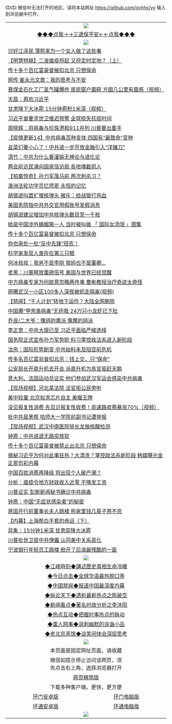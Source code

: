 ↀↀ 微信中无法打开的地区，请将本站网址 https://github.com/gyhhx/yy 输入到浏览器中打开。 

 <table>
  <tr>
    <td colspan="2" align=center><img src="https://github.com/gyhhx/image-upload/blob/master/3t%20(1).jpg"></td>
 </tr>
 <tr><td colspan="2" align="center"><a href="https://img.xdraf.store/?name=ogQuit&key=ygwgqhhegmyfhual&from=yy">◆◆◆点我→→三退保平安←←点我◆◆◆</a></td></tr>
  <tr>
    <td colspan="2" align=center><img src="https://cdn.jsdelivr.net/gh/gyoupiodf/im1/%E7%BD%91%E9%97%A8%E6%96%B0%E9%97%BB1.jpg"></td>
 </tr>
<tr><td colspan="2" align="left"><a href="https://img.xdraf.store/?name=c1168365&key=ygwgqhhegmyfhual&from=yy">讨好江泽民 薄熙来为一个女人做了这些事</a></td></tr>
<tr><td colspan="2" align="left"><a href="https://img.xdraf.store/?name=c1168309&key=ygwgqhhegmyfhual&from=yy">【明慧特稿】二波瘟疫将起 又将定时定地？（上）</a></td></tr>
<tr><td colspan="2" align="left"><a href="https://img.xdraf.store/?name=c1168316&key=ygwgqhhegmyfhual&from=yy">传十多个百亿富豪曾被扣北京 只想保命</a></td></tr>
<tr><td colspan="2" align="left"><a href="https://img.xdraf.store/?name=c1168373&key=ygwgqhhegmyfhual&from=yy">网传 崔永元文章：我的思考与不安</a></td></tr>
<tr><td colspan="2" align="left"><a href="https://img.xdraf.store/?name=c1168323&key=ygwgqhhegmyfhual&from=yy">晋煤金石化工厂氢气罐爆炸  居民窗户震碎  方圆几公里有震感（视频）</a></td></tr>
<tr><td colspan="2" align="left"><a href="https://img.xdraf.store/?name=c1168370&key=ygwgqhhegmyfhual&from=yy">天昌：再劝习近平</a></td></tr>
<tr><td colspan="2" align="left"><a href="https://img.xdraf.store/?name=c1168322&key=ygwgqhhegmyfhual&from=yy">甘肃降下大冰雹 15分钟雹积1米深（视频）</a></td></tr>
<tr><td colspan="2" align="left"><a href="https://img.xdraf.store/?name=c1168357&key=ygwgqhhegmyfhual&from=yy">习近平曾要求世卫推迟预警 全球损失抗疫时间</a></td></tr>
<tr><td colspan="2" align="left"><a href="https://img.xdraf.store/?name=c1168321&key=ygwgqhhegmyfhual&from=yy">周晓辉：将病毒与珍珠港和911并列 川普要出重手</a></td></tr>
<tr><td colspan="2" align="left"><a href="https://img.xdraf.store/?name=c1166082&key=ygwgqhhegmyfhual&from=yy">【疫情更新14】中共病毒百种变体 四国有“最致命”变种</a></td></tr>
<tr><td colspan="2" align="left"><a href="https://img.xdraf.store/?name=c1168535&key=ygwgqhhegmyfhual&from=yy">韭菜们要小心了！中共进一步开放金融引入“洋镰刀”</a></td></tr>
<tr><td colspan="2" align="left"><a href="https://img.xdraf.store/?name=c1168372&key=ygwgqhhegmyfhual&from=yy">清竹：中共为什么要灌输无神论与进化论</a></td></tr>
<tr><td colspan="2" align="left"><a href="https://img.xdraf.store/?name=c1168253&key=ygwgqhhegmyfhual&from=yy">两会前访民涌向国家信访局 各地堵截抓人</a></td></tr>
<tr><td colspan="2" align="left"><a href="https://img.xdraf.store/?name=c1168527&key=ygwgqhhegmyfhual&from=yy">【拍案惊奇】孙力军落马前 两次刺杀习？</a></td></tr>
<tr><td colspan="2" align="left"><a href="https://img.xdraf.store/?name=c1168319&key=ygwgqhhegmyfhual&from=yy">澳洲法轮功学员忆师恩 永恒的记忆</a></td></tr>
<tr><td colspan="2" align="left"><a href="https://img.xdraf.store/?name=c1168302&key=ygwgqhhegmyfhual&from=yy">胡锡进叫嚣扩增核弹头 被斥：给战狼打鸡血</a></td></tr>
<tr><td colspan="2" align="left"><a href="https://img.xdraf.store/?name=c1168393&key=ygwgqhhegmyfhual&from=yy">美国务院指中共外交官用假账号发假消息</a></td></tr>
<tr><td colspan="2" align="left"><a href="https://img.xdraf.store/?name=c1168348&key=ygwgqhhegmyfhual&from=yy">胡锡进建议增加中共核弹头数目至一千枚</a></td></tr>
<tr><td colspan="2" align="left"><a href="https://img.xdraf.store/?name=c1168553&key=ygwgqhhegmyfhual&from=yy">她是中国涉外婚姻第一人 当时被叫做 「 国际女流氓 」图集</a></td></tr>
<tr><td colspan="2" align="left"><a href="https://img.xdraf.store/?name=c1168482&key=ygwgqhhegmyfhual&from=yy">传十多个百亿富豪曾被扣北京 只想保命</a></td></tr>
<tr><td colspan="2" align="left"><a href="https://img.xdraf.store/?name=c1168405&key=ygwgqhhegmyfhual&from=yy">你也来批一批“反中先锋”班农！</a></td></tr>
<tr><td colspan="2" align="left"><a href="https://img.xdraf.store/?name=c1168554&key=ygwgqhhegmyfhual&from=yy">科学家发现人类存在第三只眼</a></td></tr>
<tr><td colspan="2" align="left"><a href="https://img.xdraf.store/?name=c1168512&key=ygwgqhhegmyfhual&from=yy">何冰叔叔：我爸不是李刚 我妈也不是董卿...</a></td></tr>
<tr><td colspan="2" align="left"><a href="https://img.xdraf.store/?name=c1168526&key=ygwgqhhegmyfhual&from=yy">老黑：川普释放重磅信号 美国与世界已经觉醒</a></td></tr>
<tr><td colspan="2" align="left"><a href="https://img.xdraf.store/?name=c1168536&key=ygwgqhhegmyfhual&from=yy">中方病毒专家为何故意忽略两件事  曹彬教授治疗奇迹太奇怪</a></td></tr>
<tr><td colspan="2" align="left"><a href="https://img.xdraf.store/?name=c1168456&key=ygwgqhhegmyfhual&from=yy">网曝武汉一小区100多人深夜被抓走隔离(视频)</a></td></tr>
<tr><td colspan="2" align="left"><a href="https://img.xdraf.store/?name=c1168395&key=ygwgqhhegmyfhual&from=yy">【禁闻】“千人计划”转地下运作？大陆全网删除</a></td></tr>
<tr><td colspan="2" align="left"><a href="https://img.xdraf.store/?name=c1168313&key=ygwgqhhegmyfhual&from=yy">中国爆“甲壳类病毒”无药救 24万只小龙虾已下肚</a></td></tr>
<tr><td colspan="2" align="left"><a href="https://img.xdraf.store/?name=c1168407&key=ygwgqhhegmyfhual&from=yy">乔良/二大爷：像鸽的鹰派 像鹰的鸽派</a></td></tr>
<tr><td colspan="2" align="left"><a href="https://img.xdraf.store/?name=c1168449&key=ygwgqhhegmyfhual&from=yy">李正宽：中共大限已至 习近平面临严峻选择</a></td></tr>
<tr><td colspan="2" align="left"><a href="https://img.xdraf.store/?name=c1168346&key=ygwgqhhegmyfhual&from=yy">国务院正式宣布孙力军免职 料习掌控政法系进入新阶段</a></td></tr>
<tr><td colspan="2" align="left"><a href="https://img.xdraf.store/?name=c1168452&key=ygwgqhhegmyfhual&from=yy">沈舟：国际形势剧变 中共始料未及陷空前危机</a></td></tr>
<tr><td colspan="2" align="left"><a href="https://img.xdraf.store/?name=c1168561&key=ygwgqhhegmyfhual&from=yy">传多名百亿富翁曾扣北京：钱上交，只“保命”</a></td></tr>
<tr><td colspan="2" align="left"><a href="https://img.xdraf.store/?name=c1168361&key=ygwgqhhegmyfhual&from=yy">公安局长开直升机去开会 派直升机为高官驱赶天鹅</a></td></tr>
<tr><td colspan="2" align="left"><a href="https://img.xdraf.store/?name=c1168582&key=ygwgqhhegmyfhual&from=yy">意大利、法国运动员证实 他们参加武汉军运会感染中共病毒</a></td></tr>
<tr><td colspan="2" align="left"><a href="https://img.xdraf.store/?name=c1168353&key=ygwgqhhegmyfhual&from=yy">【现场视频】河北某法院 法官拒公民旁听</a></td></tr>
<tr><td colspan="2" align="left"><a href="https://img.xdraf.store/?name=c1168318&key=ygwgqhhegmyfhual&from=yy">美中较量 北京拟求芯片自主 美握王牌</a></td></tr>
<tr><td colspan="2" align="left"><a href="https://img.xdraf.store/?name=c1168502&key=ygwgqhhegmyfhual&from=yy">没见报复性消费  先见识报复性收费！高速路收费暴涨70%（视频）</a></td></tr>
<tr><td colspan="2" align="left"><a href="https://img.xdraf.store/?name=c1168291&key=ygwgqhhegmyfhual&from=yy">批中共是黑帮 哈师大一学院前副书记遭举报</a></td></tr>
<tr><td colspan="2" align="left"><a href="https://img.xdraf.store/?name=c1168354&key=ygwgqhhegmyfhual&from=yy">【现场视频】武汉中南医院排长龙做核酸检测</a></td></tr>
<tr><td colspan="2" align="left"><a href="https://img.xdraf.store/?name=c1168493&key=ygwgqhhegmyfhual&from=yy">钟原：中共进退无路突放软</a></td></tr>
<tr><td colspan="2" align="left"><a href="https://img.xdraf.store/?name=c1168523&key=ygwgqhhegmyfhual&from=yy">传十多个百亿富豪曾被禁止出北京 只想保命</a></td></tr>
<tr><td colspan="2" align="left"><a href="https://img.xdraf.store/?name=c1168617&key=ygwgqhhegmyfhual&from=yy">揭秘习近平为何对此事狂热？大清洗？掌控政法系新阶段 韩媒曝光金正恩剪彩内幕</a></td></tr>
<tr><td colspan="2" align="left"><a href="https://img.xdraf.store/?name=c1168580&key=ygwgqhhegmyfhual&from=yy">中国百姓消费再降级 将出现个人破产潮？</a></td></tr>
<tr><td colspan="2" align="left"><a href="https://img.xdraf.store/?name=c1168499&key=ygwgqhhegmyfhual&from=yy">分析：瘟疫令地方财政收入近零 不够发工资</a></td></tr>
<tr><td colspan="2" align="left"><a href="https://img.xdraf.store/?name=c1168363&key=ygwgqhhegmyfhual&from=yy">川普证实 彭斯新闻秘书确诊中共病毒</a></td></tr>
<tr><td colspan="2" align="left"><a href="https://img.xdraf.store/?name=c1168560&key=ygwgqhhegmyfhual&from=yy">钟原：中国“无症状感染者”的秘密</a></td></tr>
<tr><td colspan="2" align="left"><a href="https://img.xdraf.store/?name=c1168600&key=ygwgqhhegmyfhual&from=yy">原国开行前董事长夫人跳楼 称家里钱几辈子用不完</a></td></tr>
<tr><td colspan="2" align="left"><a href="https://img.xdraf.store/?name=c1168352&key=ygwgqhhegmyfhual&from=yy">【内幕】上海帮白手套的命运（下）</a></td></tr>
<tr><td colspan="2" align="left"><a href="https://img.xdraf.store/?name=c1168574&key=ygwgqhhegmyfhual&from=yy">异象：15分钟1米深 甘肃突降大冰雹</a></td></tr>
<tr><td colspan="2" align="left"><a href="https://img.xdraf.store/?name=c1168269&key=ygwgqhhegmyfhual&from=yy">川普批世卫是中共傀儡 认同美中关系恶化</a></td></tr>
<tr><td colspan="2" align="left"><a href="https://img.xdraf.store/?name=c1168507&key=ygwgqhhegmyfhual&from=yy">宁波银行年轻员工跳楼 掀开了后浪最残酷的一面</a></td></tr>

 <tr>
   <td colspan="2" align=center><img src="https://cdn.jsdelivr.net/gh/gyoupiodf/im1/jf-1.jpg"></td>
  </tr>
   <tr>
   <td colspan="2" align=center> 
<a href="https://img.xdraf.store/oo.aspx?name=c922850&key=ygwgqhhegmyfhual&from=yy&tag=9877">◆江峰時刻◆講述歷史真相生命冷暖</a><br/>
    </td>
  </tr>
   <tr>
   <td colspan="2" align=center> 
<a href="https://img.xdraf.store/oo.aspx?name=c816850&key=ygwgqhhegmyfhual&from=yy&tag=9877">◆今日点击◆全球华语最热脱口秀</a><br/>
    </td>
  </tr>
  <tr>
  <td colspan="2" align=center>
<a href="https://img.xdraf.store/oo.aspx?name=c816860&key=ygwgqhhegmyfhual&from=yy&tag=99733110">◆中国禁闻◆报道中国最深度内幕</a><br/>
   </tr>
  <tr>
     <td colspan="2" align=center>
<a href="https://img.xdraf.store/oo.aspx?name=c816855&key=ygwgqhhegmyfhual&from=yy&tag=997110">◆纵论天下◆透析最新热点之陈破空</a><br/>
   </tr>
   <tr>
      <td colspan="2" align=center>
<a href="https://img.xdraf.store/oo.aspx?name=c838308&key=ygwgqhhegmyfhual&from=yy&tag=9973110">◆新闻看点◆著名时政分析之李沐阳</a><br/>
   </tr>
   <tr>
     <td colspan="2" align=center>
<a href="https://img.xdraf.store/oo.aspx?name=c816852&key=ygwgqhhegmyfhual&from=yy&tag=9733110">◆热点互动◆把握时事热点的脉动</a><br/>
   </tr>
   <tr>
      <td colspan="2" align=center>
<a href="https://img.xdraf.store/oo.aspx?name=c816694&key=ygwgqhhegmyfhual&from=yy&tag=93310">◆雷人网事◆讽刺幽默的诙谐小品</a><br/>
   </tr>
   <tr>
    <td colspan="2" align=center>
<a href="https://img.xdraf.store/oo.aspx?name=c816650&key=ygwgqhhegmyfhual&from=yy&tag=9973110">◆老北京茶馆◆谈笑间体会深层思考</a><br/>
   </tr>
<tr>
    <td colspan="2" align="center"><img src="https://cdn.jsdelivr.net/gh/opipe/up/oGate65.jpg"/></td>
  </tr>
  <tr>
    <td colspan="2" align="center">本页面是固定网址页面，请收藏</td>
  <tr>
  <tr>
    <td colspan="2" align="center">微信如提示停止访问该网页，须<br/>先点击右上角，选择浏览器打开</td>
  <tr>
  <tr>
    <td colspan="2" align="center"><a href="https://gitcdn.xyz/cdn/otiny/up/master/show004.htm">网页精简版</a></td>
  </tr>
  <tr>
    <td colspan="2" align="center">下载多种客户端，更快，更方便</td>
  <tr>
  <tr>
    <td align="center"><a href="https://cdn.jsdelivr.net/gh/opipe/up/oGatea.apk">环门安卓版</a></td>
    <td align="center"><a href="https://cdn.jsdelivr.net/gh/opipe/up/oGate.zip">环门电脑版</a></td>
  </tr>
  <tr>
    <td align="center"><a href="https://cdn.jsdelivr.net/gh/opipe/up/oPipe.apk">环通安卓版</a></td>
    <td align="center"><a href="https://raw.githubusercontent.com/opipe/up/master/oPipe.zip">环通电脑版</a></td>
  </tr>
  <tr>
    <td colspan="2" align="center"><img src="https://cdn.jsdelivr.net/gh/opipe/up/oGate640.jpg"/></td>
  </tr>

</table>
